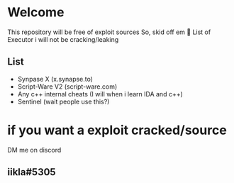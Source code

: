 <Sources>

# Welcome
This repository will be free of exploit sources
So, skid off em 🤣
List of Executor i will not be cracking/leaking
## List
- Synpase X (x.synapse.to)
- Script-Ware V2 (script-ware.com)
- Any c++ internal cheats (I will when i learn IDA and c++)
- Sentinel (wait people use this?)
  
# if you want a exploit cracked/source
  DM me on discord 
## iikla#5305
